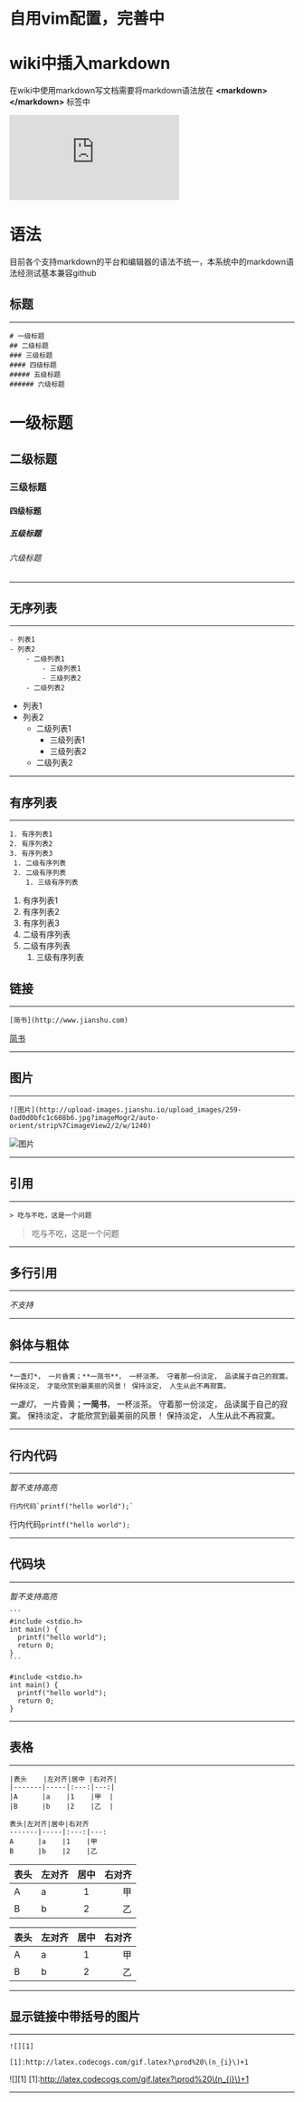 # 自用vim配置，完善中

# wiki中插入markdown
在wiki中使用markdown写文档需要将markdown语法放在 **<markdown\></markdown\>** 标签中

![markdown标签](http://wiki.hishixi.cn/lib/exe/fetch.php?media=wiki:wechatimg5.jpeg)

# 语法
目前各个支持markdown的平台和编辑器的语法不统一，本系统中的markdown语法经测试基本兼容github
    
## 标题

***

```
# 一级标题
## 二级标题
### 三级标题
#### 四级标题
##### 五级标题
###### 六级标题
```

# 一级标题
## 二级标题
### 三级标题
#### 四级标题
##### 五级标题
###### 六级标题

***

## 无序列表

***

```
- 列表1
- 列表2
    - 二级列表1
        - 三级列表1
        - 三级列表2
    - 二级列表2
```

- 列表1
- 列表2
    - 二级列表1
        - 三级列表1
        - 三级列表2
    - 二级列表2

***

## 有序列表

***

```
1. 有序列表1
2. 有序列表2
3. 有序列表3
 1. 二级有序列表
 2. 二级有序列表
    1. 三级有序列表
```

1. 有序列表1
2. 有序列表2
3. 有序列表3
 1. 二级有序列表
 2. 二级有序列表
    1. 三级有序列表

## 链接

***

```
[简书](http://www.jianshu.com)
```

[简书](http://www.jianshu.com)

***

## 图片

***

```
![图片](http://upload-images.jianshu.io/upload_images/259-0ad0d0bfc1c608b6.jpg?imageMogr2/auto-orient/strip%7CimageView2/2/w/1240)
```

![图片](http://upload-images.jianshu.io/upload_images/259-0ad0d0bfc1c608b6.jpg?imageMogr2/auto-orient/strip%7CimageView2/2/w/1240)

***

## 引用

***

```
> 吃与不吃，这是一个问题
```

> 吃与不吃，这是一个问题

***

## 多行引用

***

*不支持*

***

## 斜体与粗体

***

```
*一盏灯*， 一片昏黄；**一简书**， 一杯淡茶。 守着那一份淡定， 品读属于自己的寂寞。 保持淡定， 才能欣赏到最美丽的风景！ 保持淡定， 人生从此不再寂寞。
```

*一盏灯*， 一片昏黄；**一简书**， 一杯淡茶。 守着那一份淡定， 品读属于自己的寂寞。 保持淡定， 才能欣赏到最美丽的风景！ 保持淡定， 人生从此不再寂寞。  

***

## 行内代码

***

*暂不支持高亮*

```
行内代码`printf("hello world");`
```

行内代码`printf("hello world");`

***

## 代码块

***

*暂不支持高亮*

````
```
#include <stdio.h>
int main() {
  printf("hello world");
  return 0;
}
```
````

```
#include <stdio.h>
int main() {
  printf("hello world");
  return 0;
}
```

***

## 表格

***

```
|表头    |左对齐|居中 |右对齐|
|-------|-----|:---:|---:|
|A      |a    |1    |甲  |
|B      |b    |2    |乙  |

表头|左对齐|居中|右对齐
-------|-----|:---:|---:
A      |a    |1    |甲  
B      |b    |2    |乙  
```

|表头    |左对齐|居中 |右对齐|
|-------|-----|:---:|---:|
|A      |a    |1    |甲  |
|B      |b    |2    |乙  |

表头|左对齐|居中|右对齐
-------|-----|:---:|---:
A      |a    |1   |甲  
B      |b    |2   |乙  

***

## 显示链接中带括号的图片

***

```
![][1]

[1]:http://latex.codecogs.com/gif.latex?\prod%20\(n_{i}\)+1
```

![][1]
[1]:http://latex.codecogs.com/gif.latex?\prod%20\(n_{i}\)+1

***
